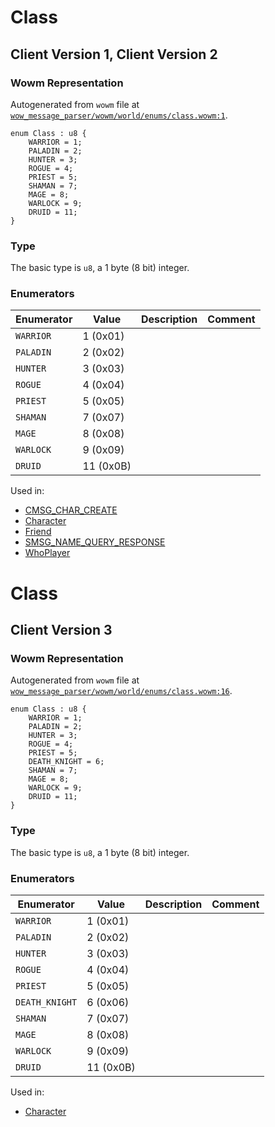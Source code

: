 # Class

## Client Version 1, Client Version 2

### Wowm Representation

Autogenerated from `wowm` file at [`wow_message_parser/wowm/world/enums/class.wowm:1`](https://github.com/gtker/wow_messages/tree/main/wow_message_parser/wowm/world/enums/class.wowm#L1).

```rust,ignore
enum Class : u8 {
    WARRIOR = 1;
    PALADIN = 2;
    HUNTER = 3;
    ROGUE = 4;
    PRIEST = 5;
    SHAMAN = 7;
    MAGE = 8;
    WARLOCK = 9;
    DRUID = 11;
}
```
### Type
The basic type is `u8`, a 1 byte (8 bit) integer.
### Enumerators
| Enumerator | Value  | Description | Comment |
| --------- | -------- | ----------- | ------- |
| `WARRIOR` | 1 (0x01) |  |  |
| `PALADIN` | 2 (0x02) |  |  |
| `HUNTER` | 3 (0x03) |  |  |
| `ROGUE` | 4 (0x04) |  |  |
| `PRIEST` | 5 (0x05) |  |  |
| `SHAMAN` | 7 (0x07) |  |  |
| `MAGE` | 8 (0x08) |  |  |
| `WARLOCK` | 9 (0x09) |  |  |
| `DRUID` | 11 (0x0B) |  |  |

Used in:
* [CMSG_CHAR_CREATE](cmsg_char_create.md)
* [Character](character.md)
* [Friend](friend.md)
* [SMSG_NAME_QUERY_RESPONSE](smsg_name_query_response.md)
* [WhoPlayer](whoplayer.md)

# Class

## Client Version 3

### Wowm Representation

Autogenerated from `wowm` file at [`wow_message_parser/wowm/world/enums/class.wowm:16`](https://github.com/gtker/wow_messages/tree/main/wow_message_parser/wowm/world/enums/class.wowm#L16).

```rust,ignore
enum Class : u8 {
    WARRIOR = 1;
    PALADIN = 2;
    HUNTER = 3;
    ROGUE = 4;
    PRIEST = 5;
    DEATH_KNIGHT = 6;
    SHAMAN = 7;
    MAGE = 8;
    WARLOCK = 9;
    DRUID = 11;
}
```
### Type
The basic type is `u8`, a 1 byte (8 bit) integer.
### Enumerators
| Enumerator | Value  | Description | Comment |
| --------- | -------- | ----------- | ------- |
| `WARRIOR` | 1 (0x01) |  |  |
| `PALADIN` | 2 (0x02) |  |  |
| `HUNTER` | 3 (0x03) |  |  |
| `ROGUE` | 4 (0x04) |  |  |
| `PRIEST` | 5 (0x05) |  |  |
| `DEATH_KNIGHT` | 6 (0x06) |  |  |
| `SHAMAN` | 7 (0x07) |  |  |
| `MAGE` | 8 (0x08) |  |  |
| `WARLOCK` | 9 (0x09) |  |  |
| `DRUID` | 11 (0x0B) |  |  |

Used in:
* [Character](character.md)

